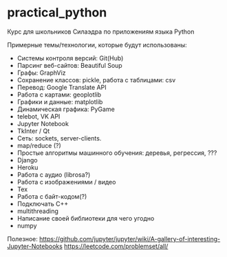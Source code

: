 # practical_python
Курс для школьников Силаэдра по приложениям языка Python

Примерные темы/технологии, которые будут использованы:

* Системы контроля версий: Git(Hub)
* Парсинг веб-сайтов: Beautiful Soup
* Графы: GraphViz
* Сохранение классов: pickle, работа с таблицами: csv
* Перевод: Google Translate API
* Работа с картами: geoplotlib
* Графики и данные: matplotlib
* Динамическая графика: PyGame
* telebot, VK API
* Jupyter Notebook
* TkInter / Qt
* Сеть: sockets, server-clients.
* map/reduce (?)
* Простые алгоритмы машинного обучения: деревья, регрессия, ???
* Django
* Heroku
* Работа с аудио (librosa?)
* Работа с изображениями / видео
* Тех
* Работа с байт-кодом(?)
* Подключать С++
* multithreading
* Написание своей библиотеки для чего угодно
* numpy

Полезное:
https://github.com/jupyter/jupyter/wiki/A-gallery-of-interesting-Jupyter-Notebooks
https://leetcode.com/problemset/all/
